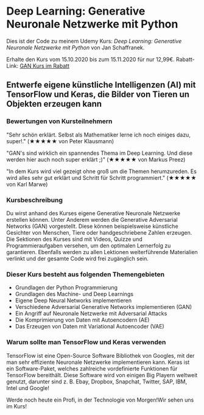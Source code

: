 # Deep Learning: Generative Neuronale Netzwerke mit Python

Dies ist der Code zu meinem Udemy Kurs:
*Deep Learning: Generative Neuronale Netzwerke mit Python* von Jan Schaffranek.

Erhalte den Kurs vom 15.10.2020 bis zum 15.11.2020 für nur 12,99€.
Rabatt-Link: [GAN Kurs im Rabatt](https://www.udemy.com/course/deep-learning-und-ai-generative-neural-networks-mit-python/?couponCode=FRANNECK_OCT_2020)

## Entwerfe eigene künstliche Intelligenzen (AI) mit TensorFlow und Keras, die Bilder von Tieren un Objekten erzeugen kann

### Bewertungen von Kursteilnehmern

"Sehr schön erklärt. Selbst als Mathematiker lerne ich noch einiges dazu, super!." (★★★★★ von Peter Klausmann)

"GAN's sind wirklich ein spannendes Thema im Deep Learning. Und diese werden hier auch noch super erklärt ;)" (★★★★★ von Markus Preez)

"In dem Kurs wird viel gezeigt ohne groß um die Themen herumzureden. Es wird alles sehr gut erklärt und Schritt für Schritt programmiert." (★★★★★ von  Karl Marwe)

### Kursbeschreibung

Du wirst anhand des Kurses eigene Generative Neuronale Netzwerke erstellen können. Unter Anderem werden die Generative Adversarial Networks (GAN) vorgestellt.
Diese können beispielsweise künstliche Gesichter von Menschen, Tiere oder handgeschriebene Zahlen erzeugen.
Die Sektionen des Kurses sind mit Videos, Quizze und Programmieraufgaben versehen, um den optimalen Lernerfolg zu garantieren.
Ebenfalls werden zu allen Lektionen weiterführende Materialien verlinkt und der gesamte Code wird frei zugänglich sein.

### Dieser Kurs besteht aus folgenden Themengebieten

- Grundlagen der Python Programmierung
- Grundlagen des Machine- und Deep Learnings
- Eigene Deep Neural Networks implementieren
- Verschiedene Adversarial Generative Networks implementieren (GAN)
- Ein Angriff auf Neuronale Netzwerke mit Adversarial Attacks
- Die Komprimierung von Daten mit Autoencodern (AE)
- Das Erzeugen von Daten mit Variational Autoencoder (VAE)

### Warum sollte man TensorFlow und Keras verwenden

TensorFlow ist eine Open-Source Software Bibliothek von Googles, mit der man sehr effiziente Neuronale Netzwerke implementieren kann.
Keras ist ein Software-Paket, welches zahlreiche vordefinierte Funktionen für TensorFlow bereithält.
Diese Software wird von einigen Big Playern weltweit genutzt, darunter sind z. B. Ebay, Dropbox, Snapchat, Twitter, SAP, IBM, Intel und Google!

Werde noch heute ein Profi, in der Technologie von Morgen!Wir sehen uns im Kurs!
